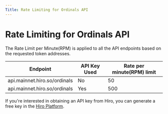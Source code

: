 ```yaml
---
Title: Rate Limiting for Ordinals API
---
```


# Rate Limiting for Ordinals API

The Rate Limit per Minute(RPM) is applied to all the API endpoints based on the requested token addresses.


| **Endpoint**                 | **API Key Used**   | **Rate per minute(RPM) limit** |
|------------------------------|--------------------|--------------------------------|
| api.mainnet.hiro.so/ordinals | No                 | 50                             |
| api.mainnet.hiro.so/ordinals | Yes                | 500                            |

If you're interested in obtaining an API key from Hiro, you can generate a free key in the [Hiro Platform](https://platform.hiro.so/).
